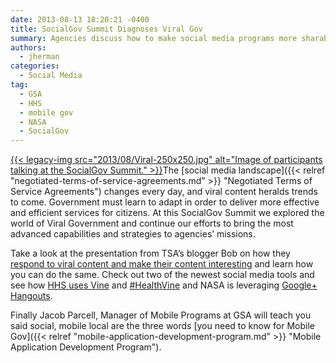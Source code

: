 ```yaml
---
date: 2013-08-13 18:20:21 -0400
title: SocialGov Summit Diagnoses Viral Gov
summary: Agencies discuss how to make social media programs more sharable and engaging.
authors:
  - jherman
categories:
  - Social Media
tag:
  - GSA
  - HHS
  - mobile gov
  - NASA
  - SocialGov
---
```


[{{< legacy-img src="2013/08/Viral-250x250.jpg" alt="Image of participants talking at the SocialGov Summit." >}}](https://s3.amazonaws.com/sitesusa/wp-content/uploads/sites/212/2013/08/Viral.jpg)The [social media landscape]({{< relref "negotiated-terms-of-service-agreements.md" >}} "Negotiated Terms of Service Agreements") changes every day, and viral content heralds trends to come. Government must learn to adapt in order to deliver more effective and efficient services for citizens. At this SocialGov Summit we explored the world of Viral Government and continue our efforts to bring the most advanced capabilities and strategies to agencies&#8217; missions.

Take a look at the presentation from TSA&#8217;s blogger Bob on how they [respond to viral content and make their content interesting](http://www.slideshare.net/DigitalGov/responding-to-viral-content-making-your-content-interesting "Responding to Viral Content Making Your Content Interesting") and learn how you can do the same.  Check out two of the newest social media tools and see how [HHS uses Vine](http://www.slideshare.net/DigitalGov/hhs-and-health-vine "HHS and #HealthVine") and [#HealthVine](https://blog.twitter.com/2013/introducing-datavines-how-to-tell-a-numbers-driven-story-in-six-seconds) and NASA is leveraging [Google+ Hangouts](http://www.slideshare.net/nasa/fedsocmed-gplus-hangouts "Google+ Hangouts").

Finally Jacob Parcell, Manager of Mobile Programs at GSA will teach you said social, mobile local are the three words [you need to know for Mobile Gov]({{< relref "mobile-application-development-program.md" >}} "Mobile Application Development Program").

##